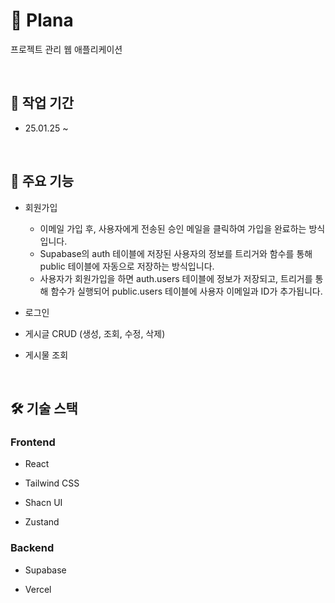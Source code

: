 # 📘 Plana

프로젝트 관리 웹 애플리케이션

<br>

## 📅 작업 기간

- 25.01.25 ~

<br>

## 📌 주요 기능

- 회원가입

  - 이메일 가입 후, 사용자에게 전송된 승인 메일을 클릭하여 가입을 완료하는 방식입니다.
  - Supabase의 auth 테이블에 저장된 사용자의 정보를 트리거와 함수를 통해 public 테이블에 자동으로 저장하는 방식입니다.
  - 사용자가 회원가입을 하면 auth.users 테이블에 정보가 저장되고, 트리거를 통해 함수가 실행되어 public.users 테이블에 사용자 이메일과 ID가 추가됩니다.

- 로그인

- 게시글 CRUD (생성, 조회, 수정, 삭제)

- 게시물 조회

<br>

## 🛠️ 기술 스택

### Frontend

- React

- Tailwind CSS

- Shacn UI

- Zustand

### Backend

- Supabase

- Vercel
